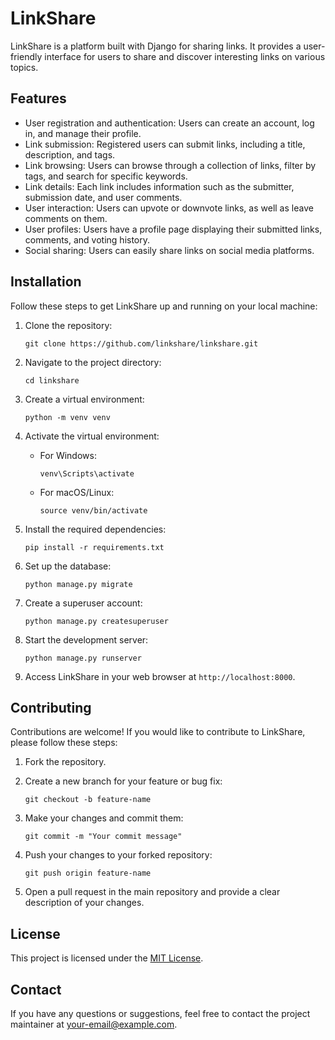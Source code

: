 # LinkShare

LinkShare is a platform built with Django for sharing links. It provides a user-friendly interface for users to share and discover interesting links on various topics.

## Features

- User registration and authentication: Users can create an account, log in, and manage their profile.
- Link submission: Registered users can submit links, including a title, description, and tags.
- Link browsing: Users can browse through a collection of links, filter by tags, and search for specific keywords.
- Link details: Each link includes information such as the submitter, submission date, and user comments.
- User interaction: Users can upvote or downvote links, as well as leave comments on them.
- User profiles: Users have a profile page displaying their submitted links, comments, and voting history.
- Social sharing: Users can easily share links on social media platforms.

## Installation

Follow these steps to get LinkShare up and running on your local machine:

1. Clone the repository:

   ```
   git clone https://github.com/linkshare/linkshare.git
   ```

2. Navigate to the project directory:

   ```
   cd linkshare
   ```

3. Create a virtual environment:

   ```
   python -m venv venv
   ```

4. Activate the virtual environment:

   - For Windows:

     ```
     venv\Scripts\activate
     ```

   - For macOS/Linux:

     ```
     source venv/bin/activate
     ```

5. Install the required dependencies:

   ```
   pip install -r requirements.txt
   ```

6. Set up the database:

   ```
   python manage.py migrate
   ```

7. Create a superuser account:

   ```
   python manage.py createsuperuser
   ```

8. Start the development server:

   ```
   python manage.py runserver
   ```

9. Access LinkShare in your web browser at `http://localhost:8000`.

## Contributing

Contributions are welcome! If you would like to contribute to LinkShare, please follow these steps:

1. Fork the repository.

2. Create a new branch for your feature or bug fix:

   ```
   git checkout -b feature-name
   ```

3. Make your changes and commit them:

   ```
   git commit -m "Your commit message"
   ```

4. Push your changes to your forked repository:

   ```
   git push origin feature-name
   ```

5. Open a pull request in the main repository and provide a clear description of your changes.

## License

This project is licensed under the [MIT License](LICENSE).

## Contact

If you have any questions or suggestions, feel free to contact the project maintainer at [your-email@example.com](mailto:your-email@example.com).

